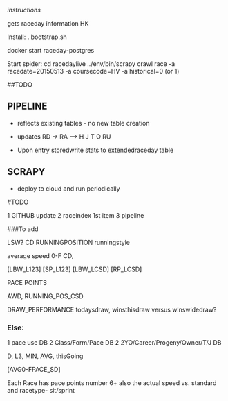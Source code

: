 
_instructions_

gets raceday information HK

Install: . bootstrap.sh

docker start raceday-postgres

Start spider: cd racedaylive ../env/bin/scrapy crawl race -a racedate=20150513 -a coursecode=HV -a historical=0 (or 1)


##TODO

## PIPELINE
* reflects existing tables - no new table creation
* updates RD -> RA --> H J T O RU

* Upon entry storedwrite stats to extendedraceday table

## SCRAPY 
* deploy to cloud and run periodically


#TODO

1 GITHUB update
2 raceindex 1st item
3 pipeline 


###To add

LSW?
CD RUNNINGPOSITION runningstyle

average speed 0-F CD,

[LBW_L123]
[SP_L123]
[LBW_LCSD]
[RP_LCSD]

PACE POINTS


AWD,
RUNNING_POS_CSD  

DRAW_PERFORMANCE
todaysdraw, winsthisdraw versus winswidedraw? 


### Else:

1 pace use DB
2 Class/Form/Pace DB
2 2YO/Career/Progeny/Owner/T/J DB

D, L3, MIN, AVG, thisGoing

[AVG0-FPACE_SD]


Each Race has pace points number 6+ also the actual speed vs. standard and racetype- sit/sprint  